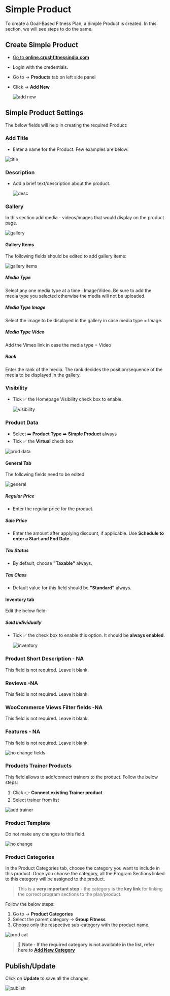 #   **Simple Product**

To create a Goal-Based Fitness Plan, a Simple Product is created. In this section, we will see steps to do the same.

##  **Create Simple Product**

*   <a href="https://online.crushfitnessindia.com/wp-admin" target="_blank">Go to **online.crushfitnessindia.com**</a>
*   Login with the credentials.
*   Go to -> **Products** tab on left side panel
*   Click -> **Add New**

    ![add new](../images\GB-Simple-Product\addnew.jpg)

##  **Simple Product Settings**

The below fields will help in creating the required Product:

### **Add Title**

-   Enter a name for the Product. Few examples are below:

![title](../images\GB-Simple-Product\title.jpg)

### **Description**

-   Add a brief text/description about the product.

    ![desc](../images\GB-Simple-Product\desc.jpg)


### **Gallery**

In this section add media - videos/images that would display on the product page. 

![gallery](../images\GB-Simple-Product\gallery.jpg)

####    **Gallery Items**

The following fields should be edited to add gallery items:

![gallery items](../images\GB-Simple-Product\galleryitems.jpg)

#####   **Media Type** 

Select any one media type at a time : Image/Video. Be sure to add the media type you selected otherwise the media will not be uploaded.

#####   **Media Type Image** 

Select the image to be displayed in the gallery in case media type = Image.

#####   **Media Type Video** 

Add the Vimeo link in case the media type = Video

#####   **Rank** 

Enter the rank of the media. The rank decides the position/sequence of the media to be displayed in the gallery.

### **Visibility**

-   Tick :white_check_mark: the Homepage Visibility check box to enable.

    ![visibility](../images\GB-Simple-Product\visibility.jpg)


### **Product Data**

-   Select :arrow_right: **Product Type** :arrow_right: **Simple Product** always
-   Tick :white_check_mark: the **Virtual** check box

![prod data](../images\GB-Simple-Product\proddata.jpg)


####    **General Tab**

The following fields need to be edited:

![general](../images\GB-Simple-Product\general.jpg)


#####   **Regular Price**

-   Enter the regular price for the product.


#####   **Sale Price**

-   Enter the amount after applying discount, if applicable. Use **Schedule to enter a Start and End Date.**

#####   **Tax Status**

-   By default, choose **"Taxable"** always.

#####   **Tax Class**

-   Default value for this field should be **"Standard"** always.

####    **Inventory tab**

Edit the below field:

#####   **Sold Individually** 

-   Tick :white_check_mark: the check box to enable this option. It should be **always enabled**.

    ![inventory](images\GB-Simple-Product\inventory.jpg)


### **Product Short Description - NA**

This field is not required. Leave it blank.

### **Reviews -NA**

This field is not required. Leave it blank.

### **WooCommerce Views Filter fields -NA**

This field is not required. Leave it blank.

### **Features - NA**

This field is not required. Leave it blank.

![no change fields](../images\GB-Simple-Product\nochangefields.jpg)

### **Products Trainer Products**

This field allows to add/connect trainers to the product. Follow the below steps:

1.  Click :point_right: **Connect existing Trainer product**
2.  Select trainer from list

![add trainer](../images\GB-Simple-Product\addtrainer.jpg)


### **Product Template**

Do not make any changes to this field. 

![no change](../images\GB-Simple-Product\prodtemplatenochange.jpg)

### **Product Categories**

In the Product Categories tab, choose the category you want to include in this product. Once you choose the category, all the Program Sections linked to this category will be assigned to the product. 

>   This is a **very important step** - the category is the **key link** for linking the correct program sections to the plan/product.

Follow the below steps:

1.  Go to -> **Product Categories**
2.  Select the parent category -> **Group Fitness**
3.  Choose only the respective sub-category with the product name.

![prod cat](../images\GB-Simple-Product\prodcat.jpg)

>   :memo: **Note - If the required category is not available in the list, refer here to [**Add New Category**](Product-Category.md)**

##  **Publish/Update**

Click on **Update** to save all the changes.

![publish](../images\GB-Simple-Product\publish.jpg)
